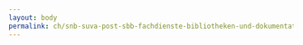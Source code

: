 ```yaml
---
layout: body
permalink: ch/snb-suva-post-sbb-fachdienste-bibliotheken-und-dokumentationsstellen-bibliothek-am-guisanplatz-big/
---
```


